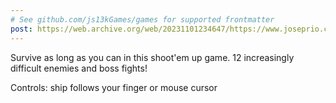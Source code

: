```yaml
---
# See github.com/js13kGames/games for supported frontmatter
post: https://web.archive.org/web/20231101234647/https://www.joseprio.com/blog/2020/09/15/js13k-2020-planet-not-found/
---
```

Survive as long as you can in this shoot'em up game. 12 increasingly difficult enemies and boss fights!

Controls: ship follows your finger or mouse cursor